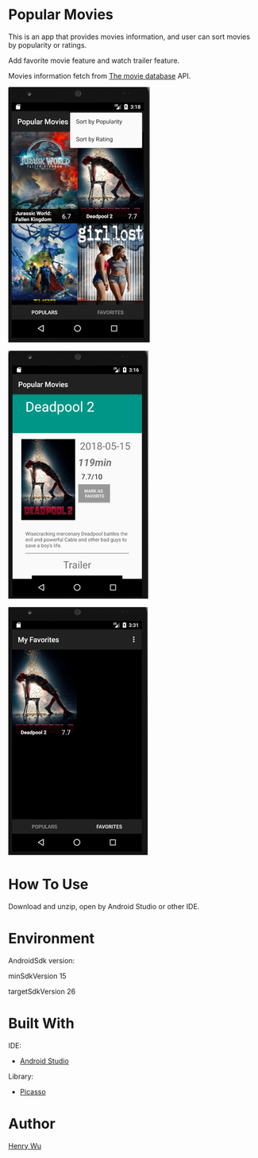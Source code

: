 Popular Movies
============================

This is an app that provides movies information, and user can sort movies by popularity or ratings.

Add favorite movie feature and watch trailer feature.

Movies information fetch from [The movie database](https://www.themoviedb.org/) API.

![Preview 1](./img/screenshot_1.png)

![Preview 2](./img/screenshot_2.png)

![Preview 3](./img/screenshot_3.png)

How To Use
============================

Download and unzip, open by Android Studio or other IDE.

Environment
=============================

AndroidSdk version:

minSdkVersion 15

targetSdkVersion 26

Built With
=============================

IDE:
*	[Android Studio](https://developer.android.com/studio/index.html)

Library:
*	[Picasso](http://square.github.io/picasso/)

Author
=============================

[Henry Wu](https://github.com/henry32144)